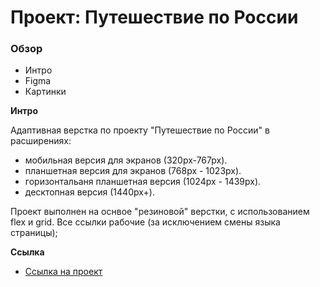 # Проект: Путешествие по России

### Обзор
* Интро
* Figma
* Картинки

**Интро**

Адаптивная верстка по проекту "Путешествие по России" в расширениях:
* мобильная версия для экранов (320px-767px).
* планшетная версия для экранов (768px - 1023px).
* горизонтальаня планшетная версия (1024px - 1439px).
* десктопная версия (1440px+).

Проект выполнен на оснвое "резиновой" верстки, с использованием flex и grid.
Все ссылки рабочие (за исключением смены языка страницы);

**Ссылка**
* [Ссылка на проект](https://mizerikord.github.io/russian-travel/)

